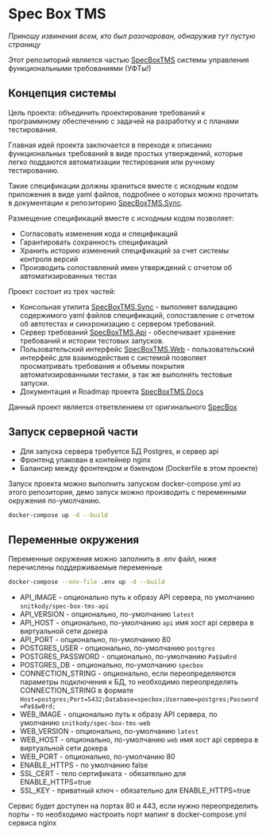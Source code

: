 # Spec Box TMS

*Приношу извинения всем, кто был разочарован, обнаружив тут пустую страницу*

Этот репозиторий является частью [SpecBoxTMS](https://github.com/spec-box-tms)
системы управления функциональными требованиями (УФТы!)

## Концепция системы

Цель проекта: объединить проектирование требований к программному обеспечению с задачей на разработку и с планами тестирования.

Главная идей проекта заключается в переходе к описанию функциональных требований в виде простых утверждений, 
которые легко поддаются автоматизации тестирования или ручному тестированию.

Такие спецификации должны храниться вместе с исходным кодом приложения в виде yaml файлов, подробнее о которых можно прочитать в 
документации к репозиторию [SpecBoxTMS.Sync](https://github.com/spec-box-tms/sync).

Размещение спецификаций вместе с исходным кодом позволяет:

- Согласовать изменения кода и спецификаций
- Гарантировать сохранность спецификаций
- Хранить историю изменений спецификаций за счет системы контроля версий
- Производить сопоставлений имен утверждений с отчетом об автоматизированных тестах

Проект состоит из трех частей:

- Консольная утилита [SpecBoxTMS.Sync](https://github.com/spec-box-tms/sync) - выполняет валидацию содержимого yaml файлов спецификаций, 
сопоставление с отчетом об автотестах и синхронизацию с сервером требований.
- Сервер требований [SpecBoxTMS.Api](https://github.com/spec-box-tms/api) - обеспечивает хранение требований и истории тестовых запусков.
- Пользовательский интерфейс [SpecBoxTMS.Web](https://github.com/spec-box-tms/web) - пользовательский интерфейс для взаимодействия с системой
позволяет просматривать требования и объемы покрытия автоматизированными тестами, а так же выполнять тестовые запуски.
- Документация и Roadmap проекта [SpecBoxTMS.Docs](https://github.com/spec-box-tms/docs)

Данный проект является ответвлением от оригинального [SpecBox](https://github.com/spec-box)

## Запуск серверной части

- Для запуска сервера требуется БД Postgres, и сервер api
- Фронтенд упакован в контейнер nginx
- Балансир между фронтендом и бэкендом (Dockerfile в этом проекте)

Запуск проекта можно выполнить запуском docker-compose.yml из этого репозитория,
демо запуск можно производить с переменными окружения по-умолчанию.

```sh
docker-compose up -d --build
```

## Переменные окружения

Переменные окружения можно заполнить в .env файл, ниже перечислены поддерживаемые переменные

```sh
docker-compose --env-file .env up -d --build
```

- API_IMAGE - опционально путь к образу API сервера, по умолчанию `snitkody/spec-box-tms-api`
- API_VERSION - опционально, по-умолчанию `latest`
- API_HOST - опционально, по-умолчанию `api` имя хост api сервера в виртуальной сети докера
- API_PORT - опционально, по-умолчанию 80
- POSTGRES_USER - опционально, по-умолчанию `postgres`
- POSTGRES_PASSWORD - опционально, по-умолчанию `Pa$$w0rd`
- POSTGRES_DB - опционально, по-умолчанию `specbox`
- CONNECTION_STRING - опционально, если переопределяются параметры подключения к БД, то необходимо переопределять CONNECTION_STRING в формате `Host=postgres;Port=5432;Database=specbox;Username=postgres;Password=Pa$$w0rd;`
- WEB_IMAGE - опционально путь к образу API сервера, по умолчанию `snitkody/spec-box-tms-web`
- WEB_VERSION - опционально, по-умолчанию `latest`
- WEB_HOST - опционально, по-умолчанию `web` имя хост api сервера в виртуальной сети докера
- WEB_PORT - опционально, по-умолчанию 80
- ENABLE_HTTPS - по умолчанию false
- SSL_CERT - тело сертификата - обязательно для ENABLE_HTTPS=true
- SSL_KEY - приватный ключ - обязательно для ENABLE_HTTPS=true

Сервис будет доступен на портах 80 и 443, если нужно переопределить порты - то необходимо настроить порт мапинг в docker-compose.yml сервиса nginx
